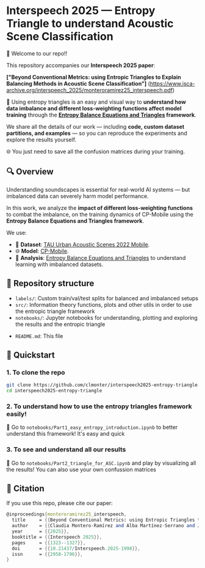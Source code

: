 # Interspeech 2025 — Entropy Triangle to understand Acoustic Scene Classification

🥳 Welcome to our repo!!

This repository accompanies our **Interspeech 2025 paper**:  

**["Beyond Conventional Metrics: using Entropic Triangles to Explain Balancing Methods in Acoustic Scene Classification"]** (https://www.isca-archive.org/interspeech_2025/monteroramirez25_interspeech.pdf)

🤗 Using entropy triangles is an easy and visual way to **understand how data imbalance and different loss-weighting functions affect model training** through the **[Entropy Balance Equations and Triangles](https://github.com/FJValverde/EntropyTriangles.jl) framework**. 

We share all the details of our work — including **code, custom dataset partitions, and examples** — so you can reproduce the experiments and explore the results yourself.

🌐 You just need to save all the confusion matrices during your training.

## 🔍 Overview

Understanding soundscapes is essential for real-world AI systems — but imbalanced data can severely harm model performance.

In this work, we analyze the **impact of different loss-weighting functions** to combat the imbalance, on the training dynamics of CP-Mobile using the **Entropy Balance Equations and Triangles framework**.

We use:

- 🧠 **Dataset**: [TAU Urban Acoustic Scenes 2022 Mobile](https://zenodo.org/records/6337421).
- 🌐 **Model**: [CP-Mobile](https://github.com/fschmid56/cpjku_dcase23).
- 🔺 **Analysis**: [Entropy Balance Equations and Triangles](https://github.com/FJValverde/EntropyTriangles.jl) to understand learning with imbalanced datasets. 

## 📁 Repository structure

- `labels/`: Custom train/val/test splits for balanced and imbalanced setups
- `src/`: Information theory functions, plots and other utils in order to use the entropic triangle framework
- `notebooks/`: Jupyter notebooks for understanding, plotting and exploring the results and the entropic triangle
<!-- FVA: the following dir is not used in the repo, so I removed it
- `results/`: Saved confusion matrices during training and evaluation
-->
- `README.md`: This file

## 🚀 Quickstart

### 1. To clone the repo

```bash
git clone https://github.com/clmonter/interspeech2025-entropy-triangle.git
cd interspeech2025-entropy-triangle
```

### 2. To understand how to use the entropy triangles framework easily!

🤗 Go to `notebooks/Part1_easy_entropy_introduction.ipynb` to better understand this framework! It's easy and quick

### 3. To see and understand all our results

🤔 Go to `notebooks/Part2_triangle_for_ASC.ipynb` and play by visualizing all the results! You can also use your own confussion matrices

## 📜 Citation

If you use this repo, please cite our paper:

```mathematica
@inproceedings{monteroramirez25_interspeech,
  title     = {{Beyond Conventional Metrics: using Entropic Triangles to Explain Balancing Methods in Acoustic Scene Classification}},
  author    = {{Claudia Montero-Ramírez and Alba Martínez-Serrano and Jorge Garcelán-Gómez and Francisco J. Valverde-Albacete and Carmen Peláez-Moreno}},
  year      = {{2025}},
  booktitle = {{Interspeech 2025}},
  pages     = {{1323--1327}},
  doi       = {{10.21437/Interspeech.2025-1998}},
  issn      = {{2958-1796}},
}
```
